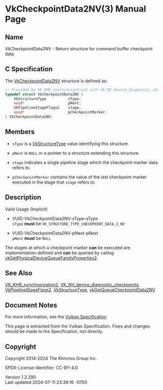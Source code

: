 # VkCheckpointData2NV(3) Manual Page

## Name

VkCheckpointData2NV - Return structure for command buffer checkpoint
data



## <a href="#_c_specification" class="anchor"></a>C Specification

The [VkCheckpointData2NV](https://registry.khronos.org/vulkan/specs/1.3-extensions/man/html/VkCheckpointData2NV.html) structure is defined
as:

``` c
// Provided by VK_KHR_synchronization2 with VK_NV_device_diagnostic_checkpoints
typedef struct VkCheckpointData2NV {
    VkStructureType          sType;
    void*                    pNext;
    VkPipelineStageFlags2    stage;
    void*                    pCheckpointMarker;
} VkCheckpointData2NV;
```

## <a href="#_members" class="anchor"></a>Members

- `sType` is a [VkStructureType](https://registry.khronos.org/vulkan/specs/1.3-extensions/man/html/VkStructureType.html) value identifying
  this structure.

- `pNext` is `NULL` or a pointer to a structure extending this
  structure.

- `stage` indicates a single pipeline stage which the checkpoint marker
  data refers to.

- `pCheckpointMarker` contains the value of the last checkpoint marker
  executed in the stage that `stage` refers to.

## <a href="#_description" class="anchor"></a>Description

Valid Usage (Implicit)

- <a href="#VUID-VkCheckpointData2NV-sType-sType"
  id="VUID-VkCheckpointData2NV-sType-sType"></a>
  VUID-VkCheckpointData2NV-sType-sType  
  `sType` **must** be `VK_STRUCTURE_TYPE_CHECKPOINT_DATA_2_NV`

- <a href="#VUID-VkCheckpointData2NV-pNext-pNext"
  id="VUID-VkCheckpointData2NV-pNext-pNext"></a>
  VUID-VkCheckpointData2NV-pNext-pNext  
  `pNext` **must** be `NULL`

The stages at which a checkpoint marker **can** be executed are
implementation-defined and **can** be queried by calling
[vkGetPhysicalDeviceQueueFamilyProperties2](https://registry.khronos.org/vulkan/specs/1.3-extensions/man/html/vkGetPhysicalDeviceQueueFamilyProperties2.html).

## <a href="#_see_also" class="anchor"></a>See Also

[VK_KHR_synchronization2](https://registry.khronos.org/vulkan/specs/1.3-extensions/man/html/VK_KHR_synchronization2.html),
[VK_NV_device_diagnostic_checkpoints](https://registry.khronos.org/vulkan/specs/1.3-extensions/man/html/VK_NV_device_diagnostic_checkpoints.html),
[VkPipelineStageFlags2](https://registry.khronos.org/vulkan/specs/1.3-extensions/man/html/VkPipelineStageFlags2.html),
[VkStructureType](https://registry.khronos.org/vulkan/specs/1.3-extensions/man/html/VkStructureType.html),
[vkGetQueueCheckpointData2NV](https://registry.khronos.org/vulkan/specs/1.3-extensions/man/html/vkGetQueueCheckpointData2NV.html)

## <a href="#_document_notes" class="anchor"></a>Document Notes

For more information, see the <a
href="https://registry.khronos.org/vulkan/specs/1.3-extensions/html/vkspec.html#VkCheckpointData2NV"
target="_blank" rel="noopener">Vulkan Specification</a>

This page is extracted from the Vulkan Specification. Fixes and changes
should be made to the Specification, not directly.

## <a href="#_copyright" class="anchor"></a>Copyright

Copyright 2014-2024 The Khronos Group Inc.

SPDX-License-Identifier: CC-BY-4.0

Version 1.3.290  
Last updated 2024-07-11 23:39:16 -0700

